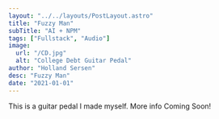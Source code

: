 ```yaml
---
layout: "../../layouts/PostLayout.astro"
title: "Fuzzy Man"
subTitle: "AI + NPM"
tags: ["Fullstack", "Audio"]
image:
  url: "/CD.jpg"
  alt: "College Debt Guitar Pedal"
author: "Holland Sersen"
desc: "Fuzzy Man"
date: "2021-01-01"
---
```


This is a guitar pedal I made myself. More info Coming Soon!
